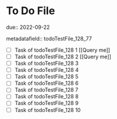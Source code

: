 # To Do File

due:: 2022-09-22

metadatafield:: todoTestFile_128_77

- [ ] Task of todoTestFile_128 1 [[Query me]]
- [ ] Task of todoTestFile_128 2 [[Query me]]
- [ ] Task of todoTestFile_128 3
- [ ] Task of todoTestFile_128 4
- [ ] Task of todoTestFile_128 5
- [ ] Task of todoTestFile_128 6
- [ ] Task of todoTestFile_128 7
- [ ] Task of todoTestFile_128 8
- [ ] Task of todoTestFile_128 9
- [ ] Task of todoTestFile_128 10